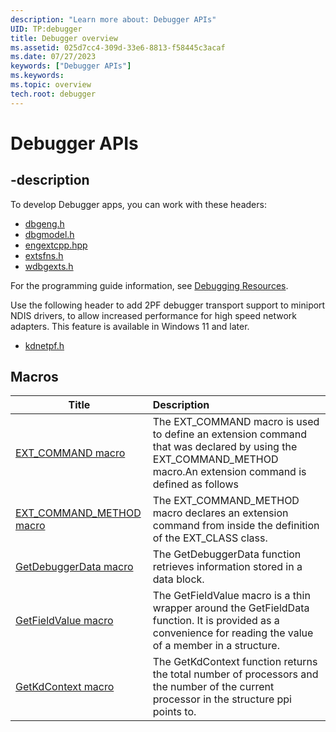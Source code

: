 ```yaml
---
description: "Learn more about: Debugger APIs"
UID: TP:debugger
title: Debugger overview
ms.assetid: 025d7cc4-309d-33e6-8813-f58445c3acaf
ms.date: 07/27/2023
keywords: ["Debugger APIs"]
ms.keywords: 
ms.topic: overview
tech.root: debugger
---
```


# Debugger APIs

## -description

To develop Debugger apps, you can work with these headers:

 * [dbgeng.h](../dbgeng/index.md)
 * [dbgmodel.h](../dbgmodel/index.md)
 * [engextcpp.hpp](../engextcpp/index.md)
 * [extsfns.h](../extsfns/index.md)
 * [wdbgexts.h](../wdbgexts/index.md)

For the programming guide information, see [Debugging Resources](/windows-hardware/drivers/debugger/debugging-resources).

Use the following header to add 2PF debugger transport support to miniport NDIS drivers, to allow increased performance for high speed network adapters. This feature is available in Windows 11 and later.

 * [kdnetpf.h](../kdnetpf/index.md)

## Macros

| Title   | Description   |
| ---- |:---- |
| [EXT_COMMAND macro](../engextcpp/nf-engextcpp-ext_command.md) | The EXT_COMMAND macro is used to define an extension command that was declared by using the EXT_COMMAND_METHOD macro.An extension command is defined as follows |
| [EXT_COMMAND_METHOD macro](../engextcpp/nf-engextcpp-ext_command_method.md) | The EXT_COMMAND_METHOD macro declares an extension command from inside the definition of the EXT_CLASS class. |
| [GetDebuggerData macro](../wdbgexts/nf-wdbgexts-getdebuggerdata.md) | The GetDebuggerData function retrieves information stored in a data block. |
| [GetFieldValue macro](../wdbgexts/nf-wdbgexts-getfieldvalue.md) | The GetFieldValue macro is a thin wrapper around the GetFieldData function. It is provided as a convenience for reading the value of a member in a structure. |
| [GetKdContext macro](../wdbgexts/nf-wdbgexts-getkdcontext.md) | The GetKdContext function returns the total number of processors and the number of the current processor in the structure ppi points to. |

